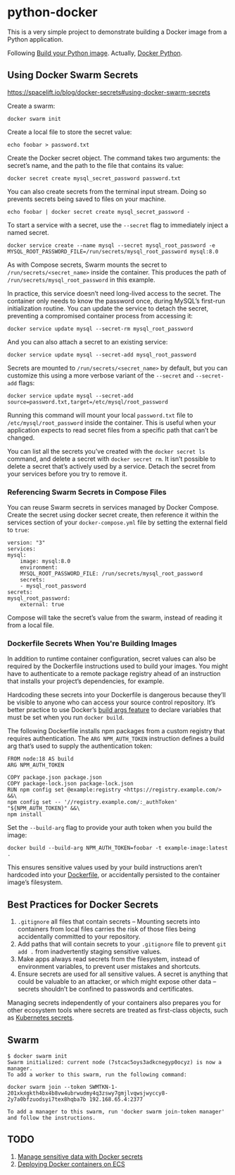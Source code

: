 # python-docker

This is a very simple project to demonstrate building a Docker image from a Python application.

Following [Build your Python image](https://docs.docker.com/language/python/build-images/). Actually, [Docker Python](https://docs.docker.com/language/python/).

## Using Docker Swarm Secrets

<https://spacelift.io/blog/docker-secrets#using-docker-swarm-secrets>

Create a swarm:

    docker swarm init

Create a local file to store the secret value:

    echo foobar > password.txt

Create the Docker secret object. The command takes two arguments: the secret’s name, and the path to the file that contains its value:

    docker secret create mysql_secret_password password.txt

You can also create secrets from the terminal input stream. Doing so prevents secrets being saved to files on your machine.

    echo foobar | docker secret create mysql_secret_password -

To start a service with a secret, use the `--secret` flag to immediately inject a named secret.

    docker service create --name mysql --secret mysql_root_password -e MYSQL_ROOT_PASSWORD_FILE=/run/secrets/mysql_root_password mysql:8.0

As with Compose secrets, Swarm mounts the secret to `/run/secrets/<secret_name>` inside the container. This produces the path of `/run/secrets/mysql_root_password` in this example.

In practice, this service doesn’t need long-lived access to the secret. The container only needs to know the password once, during MySQL’s first-run initialization routine. You can update the service to detach the secret, preventing a compromised container process from accessing it:

    docker service update mysql --secret-rm mysql_root_password

And you can also attach a secret to an existing service:

    docker service update mysql --secret-add mysql_root_password

Secrets are mounted to `/run/secrets/<secret_name>` by default, but you can customize this using a more verbose variant of the `--secret` and `--secret-add` flags:

    docker service update mysql --secret-add source=password.txt,target=/etc/mysql/root_password

Running this command will mount your local `password.txt` file to `/etc/mysql/root_password` inside the container. This is useful when your application expects to read secret files from a specific path that can’t be changed.

You can list all the secrets you’ve created with the `docker secret ls` command, and delete a secret with `docker secret rm`. It isn’t possible to delete a secret that’s actively used by a service. Detach the secret from your services before you try to remove it.

### Referencing Swarm Secrets in Compose Files

You can reuse Swarm secrets in services managed by Docker Compose. Create the secret using docker secret create, then reference it within the services section of your `docker-compose.yml` file by setting the external field to `true`:

    version: "3"
    services:
    mysql:
        image: mysql:8.0
        environment:
        MYSQL_ROOT_PASSWORD_FILE: /run/secrets/mysql_root_password
        secrets:
        - mysql_root_password
    secrets:
    mysql_root_password:
        external: true

Compose will take the secret’s value from the swarm, instead of reading it from a local file.

### Dockerfile Secrets When You're Building Images

In addition to runtime container configuration, secret values can also be required by the Dockerfile instructions used to build your images. You might have to authenticate to a remote package registry ahead of an instruction that installs your project’s dependencies, for example.

Hardcoding these secrets into your Dockerfile is dangerous because they’ll be visible to anyone who can access your source control repository. It’s better practice to use Docker’s [build args feature](https://docs.docker.com/engine/reference/builder/#arg) to declare variables that must be set when you run `docker build`.

The following Dockerfile installs npm packages from a custom registry that requires authentication. The `ARG NPM_AUTH_TOKEN` instruction defines a build arg that’s used to supply the authentication token:

    FROM node:18 AS build
    ARG NPM_AUTH_TOKEN

    COPY package.json package.json
    COPY package-lock.json package-lock.json
    RUN npm config set @example:registry <https://registry.example.com/> &&\
    npm config set -- '//registry.example.com/:_authToken' "${NPM_AUTH_TOKEN}" &&\
    npm install

Set the `--build-arg` flag to provide your auth token when you build the image:

    docker build --build-arg NPM_AUTH_TOKEN=foobar -t example-image:latest .

This ensures sensitive values used by your build instructions aren’t hardcoded into your [Dockerfile](https://spacelift.io/blog/dockerfile), or accidentally persisted to the container image’s filesystem.

## Best Practices for Docker Secrets

1. `.gitignore` all files that contain secrets – Mounting secrets into containers from local files carries the risk of those files being accidentally committed to your repository.
2. Add paths that will contain secrets to your `.gitignore` file to prevent `git add .` from inadvertently staging sensitive values.
3. Make apps always read secrets from the filesystem, instead of environment variables, to prevent user mistakes and shortcuts.
4. Ensure secrets are used for all sensitive values. A secret is anything that could be valuable to an attacker, or which might expose other data – secrets shouldn’t be confined to passwords and certificates.

Managing secrets independently of your containers also prepares you for other ecosystem tools where secrets are treated as first-class objects, such as [Kubernetes secrets](https://spacelift.io/blog/kubernetes-secrets).

## Swarm

    $ docker swarm init
    Swarm initialized: current node (7stcac5oys3adkcnegyp0ocyz) is now a manager.
    To add a worker to this swarm, run the following command:

    docker swarm join --token SWMTKN-1-201xkxgkth4bx4b8vw4ubrwudmy4q3zswy7gmjlvqwsjwyccy8-2y7a0bfzuodsyi7tex8hqba7b 192.168.65.4:2377

    To add a manager to this swarm, run 'docker swarm join-token manager' and follow the instructions.

## TODO

1. [Manage sensitive data with Docker secrets](https://docs.docker.com/engine/swarm/secrets/)
1. [Deploying Docker containers on ECS](https://docs.docker.com/cloud/ecs-integration/)
